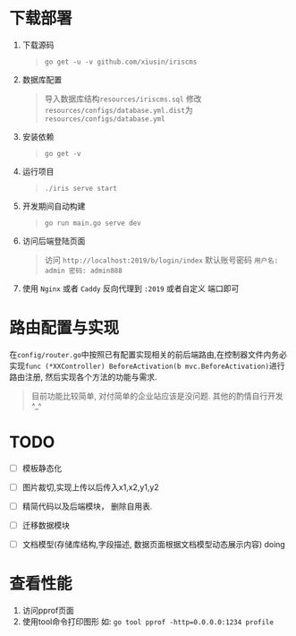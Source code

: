 # 下载部署 #

1. 下载源码
    > `go get -u -v github.com/xiusin/iriscms`

2. 数据库配置
    > 导入数据库结构`resources/iriscms.sql`
    > 修改`resources/configs/database.yml.dist`为`resources/configs/database.yml`

4. 安装依赖
    > `go get -v`

5. 运行项目
    > `./iris serve start` 

6. 开发期间自动构建
    > `go run main.go serve dev`

7. 访问后端登陆页面
    > 访问 `http://localhost:2019/b/login/index`
    > 默认账号密码 `用户名: admin 密码: admin888`

8. 使用 `Nginx` 或者 `Caddy` 反向代理到 `:2019` 或者自定义 端口即可

# 路由配置与实现 #
在`config/router.go`中按照已有配置实现相关的前后端路由,在控制器文件内务必实现`func (*XXController) BeforeActivation(b mvc.BeforeActivation)`进行路由注册, 然后实现各个方法的功能与需求.

> 目前功能比较简单, 对付简单的企业站应该是没问题. 其他的酌情自行开发 ^_^

# TODO #
- [ ] 模板静态化 
- [ ] 图片裁切,实现上传以后传入x1,x2,y1,y2
- [ ] 精简代码以及后端模块， 删除自用表. 
- [ ] 迁移数据模块
- [ ] 文档模型(存储库结构,字段描述, 数据页面根据文档模型动态展示内容) doing


# 查看性能 #
1. 访问pprof页面 
2. 使用tool命令打印图形 如: `go tool pprof -http=0.0.0.0:1234 profile`
